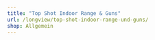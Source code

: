 ```yaml
---
title: "Top Shot Indoor Range & Guns"
url: /longview/top-shot-indoor-range-und-guns/
shop: Allgemein
---
```


